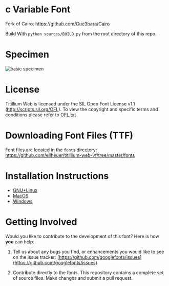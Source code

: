 # c Variable Font
Fork of Cairo: https://github.com/Gue3bara/Cairo

Build With `python sources/BUILD.py` from the root directory of this repo.

# Specimen

![basic specimen](https://github.com/eliheuer/titillium-web-vf/blob/master/docs/specimens/basic-specimen.png)

# License

Titillium Web is licensed under the SIL Open Font License v1.1 (<http://scripts.sil.org/OFL>).
To view the copyright and specific terms and conditions please refer to [OFL.txt](https://github.com/googlefonts/titillium-web-vf/blob/master/OFL.txt)

# Downloading Font Files (TTF)

Font files are located in the `fonts` directory: <https://github.com/eliheuer/titillium-web-vf/tree/master/fonts>

# Installation Instructions

- [GNU+Linux](https://wiki.archlinux.org/index.php/fonts#Manual_installation)
- [MacOS](https://support.apple.com/en-us/HT201749)
- [Windows](https://support.microsoft.com/en-us/help/314960/how-to-install-or-remove-a-font-in-windows)

# Getting Involved

Would you like to contribute to the development of this font? Here is how **you** can help:

1. Tell us about any bugs you find, or enhancements you would like to see on the issue tracker: [https://github.com/googlefonts/issues](https://github.com/googlefonts/issues)

2. Contribute directly to the fonts. This repository contains a complete set of source files. Make changes and submit a pull request.
